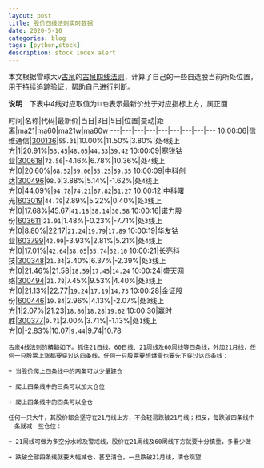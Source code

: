 ```yaml
---
layout: post
title: 股价四线法则实时数据
date: 2020-5-10
categories: blog
tags: [python,stock]
description: stock index alert
---
```



本文根据雪球大v[古泉](https://xueqiu.com/u/7148646888)的[古泉四线法则](https://xueqiu.com/7148646888/130498192)，计算了自己的一些自选股当前所处位置，用于持续追踪验证，帮助自己进行判断。

**说明**：下表中4线对应取值为`红色`表示最新价处于对应指标上方，属正面

时间|名称|代码|最新价|当日|3日|5日|位置|变动|距离|ma21|ma60|ma21w|ma60w
---|---|---|---|---|---|---|---|---
10:00:06|信维通信|[300136](https://xueqiu.com/S/SZ300136)|`55.31`|10.00%|11.50%|3.80%|处`4`线上方|1|20.91%|`53.45`|`48.05`|`44.33`|`39.42`
10:00:09|寒锐钴业|[300618](https://xueqiu.com/S/SZ300618)|`72.56`|-4.16%|6.78%|10.36%|处`4`线上方|0|20.60%|`68.52`|`59.06`|`55.25`|`59.35`
10:00:09|中科创达|[300496](https://xueqiu.com/S/SZ300496)|`98.9`|3.88%|5.14%|-1.62%|处`4`线上方|0|44.09%|`94.78`|`74.21`|`67.82`|`51.27`
10:00:12|中科曙光|[603019](https://xueqiu.com/S/SH603019)|`44.79`|2.89%|5.22%|0.40%|处`3`线上方|0|17.68%|45.67|`41.18`|`38.14`|`30.58`
10:00:16|诺力股份|[603611](https://xueqiu.com/S/SH603611)|`21.91`|1.48%|-0.23%|-7.71%|处`3`线上方|0|8.80%|22.17|`21.24`|`19.79`|`17.89`
10:00:19|华友钴业|[603799](https://xueqiu.com/S/SH603799)|`42.99`|-3.93%|2.81%|5.21%|处`4`线上方|0|17.01%|`42.64`|`38.05`|`35.74`|`32.10`
10:00:21|长亮科技|[300348](https://xueqiu.com/S/SZ300348)|`21.34`|2.40%|6.37%|-2.39%|处`3`线上方|0|21.46%|21.58|`18.59`|`17.45`|`14.24`
10:00:24|盛天网络|[300494](https://xueqiu.com/S/SZ300494)|`21.78`|7.45%|9.53%|4.40%|处`3`线上方|0|21.13%|22.77|`19.24`|`17.19`|`14.73`
10:00:28|金证股份|[600446](https://xueqiu.com/S/SH600446)|`19.84`|2.96%|4.13%|-2.07%|处`3`线上方|1|2.07%|21.23|`18.86`|`18.28`|`19.62`
10:00:30|赢时胜|[300377](https://xueqiu.com/S/SZ300377)|`9.71`|2.00%|3.71%|-1.13%|处`1`线上方|0|-2.83%|10.07|`9.44`|9.74|10.78

```
古泉4线法则的精髓如下。抓住21日线、60日线、21周线及60周线等四条线，外加21月线，任何一只股票上涨都要穿过这四条线，任何一只股票要想爆雷也要先下穿过这四条线：

+ 当股价爬上四条线中的两条可以少量建仓

+ 爬上四条线中的三条可以加大仓位

+ 爬上四条线中的四条可以全仓

任何一只大牛，其股价都会坚守在21月线上方，不会轻易跌破21月线；相反，每跌破四条线中一条就减一些仓位：

+ 21周线可做为多空分水岭及警戒线，股价在21周线及60周线下方就要十分慎重，多看少做

+ 跌破全部四条线就要大幅减仓，甚至清仓，一旦跌破21月线，清仓观望
```